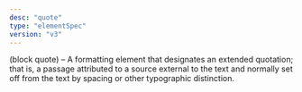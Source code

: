 ```yaml
---
desc: "quote"
type: "elementSpec"
version: "v3"
---
```


(block quote) – A formatting element that designates an extended quotation; that is,
a
passage attributed to a source external to the text and normally set off from the
text by
spacing or other typographic distinction.